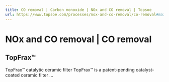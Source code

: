 ```yaml
---
title: CO removal | Carbon monoxide | NOx and CO removal | Topsoe
url: https://www.topsoe.com/processes/nox-and-co-removal/co-removal#main-content
---
```


# NOx and CO removal | CO removal

## TopFrax™

TopFrax™ catalytic ceramic filter TopFrax™ is a patent-pending catalyst-coated ceramic filter ...